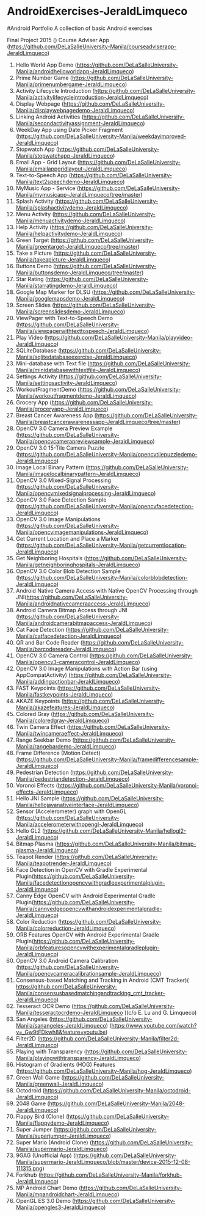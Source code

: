 # AndroidExercises-JeraldLimqueco

#Android Portfolio
A collection of basic Android exercises

Final Project 2015 ()
Course Adviser App (https://github.com/DeLaSalleUniversity-Manila/courseadviserapp-JeraldLimqueco)

1.	Hello World App Demo (https://github.com/DeLaSalleUniversity-Manila/androidhelloworldapp-JeraldLimqueco)
2.	Prime Number Game (https://github.com/DeLaSalleUniversity-Manila/primenumbergame-JeraldLimqueco)
3.	Activity Lifecycle Introduction (https://github.com/DeLaSalleUniversity-Manila/activitylifecycleintroduction-JeraldLimqueco)
4.	Display Webpage (https://github.com/DeLaSalleUniversity-Manila/displaywebpagedemo-JeraldLimqueco)
5.	Linking Android Activities (https://github.com/DeLaSalleUniversity-Manila/secondactivityassignment-JeraldLimqueco)
6.	WeekDay App using Date Picker Fragment (https://github.com/DeLaSalleUniversity-Manila/weekdayimproved-JeraldLimqueco)
7.	Stopwatch App (https://github.com/DeLaSalleUniversity-Manila/stopwatchapp-JeraldLimqueco)
8.	Email App - Grid Layout (https://github.com/DeLaSalleUniversity-Manila/emailappgridlayout-JeraldLimqueco)
9.	Text-to-Speech App (https://github.com/DeLaSalleUniversity-Manila/text2speechdemo-JeraldLimqueco)
10.	MyMusic App - Service (https://github.com/DeLaSalleUniversity-Manila/mymusicapp-JeraldLimqueco/tree/master)
11.	Splash Activity (https://github.com/DeLaSalleUniversity-Manila/splashactivitydemo-JeraldLimqueco)
12.	Menu Activity (https://github.com/DeLaSalleUniversity-Manila/menuactivitydemo-JeraldLimqueco)
13.	Help Activity (https://github.com/DeLaSalleUniversity-Manila/helpactivitydemo-JeraldLimqueco)
14.	Green Target (https://github.com/DeLaSalleUniversity-Manila/greentarget-JeraldLimqueco/tree/master)
15.	Take a Picture (https://github.com/DeLaSalleUniversity-Manila/takeapicture-JeraldLimqueco)
16.	Buttons Demo (https://github.com/DeLaSalleUniversity-Manila/buttonsdemo-JeraldLimqueco/tree/master)
17.	Star Rating (https://github.com/DeLaSalleUniversity-Manila/starratingdemo-JeraldLimqueco)
18.	Google Map Marker for DLSU (https://github.com/DeLaSalleUniversity-Manila/googlemapsdemo-JeraldLimqueco)
19.	Screen Slides (https://github.com/DeLaSalleUniversity-Manila/screenslidesdemo-JeraldLimqueco)
20.	ViewPager with Text-to-Speech Demo (https://github.com/DeLaSalleUniversity-Manila/viewpagerwithtexttospeech-JeraldLimqueco)
21.	Play Video (https://github.com/DeLaSalleUniversity-Manila/playvideo-JeraldLimqueco)
22.	SQLiteDatabase (https://github.com/DeLaSalleUniversity-Manila/sqlitedatabaseexercise-JeraldLimqueco)
23.	Mini-database with Text file (https://github.com/DeLaSalleUniversity-Manila/minidatabasewithtextfile-JeraldLimqueco)
24.	Settings Activity (https://github.com/DeLaSalleUniversity-Manila/settingsactivity-JeraldLimqueco)
25.	WorkoutFragmentDemo (https://github.com/DeLaSalleUniversity-Manila/workoutfragmentdemo-JeraldLimqueco)
26.	Grocery App (https://github.com/DeLaSalleUniversity-Manila/groceryapp-JeraldLimqueco)
27.	Breast Cancer Awareness App (https://github.com/DeLaSalleUniversity-Manila/breastcancerawarenessapp-JeraldLimqueco/tree/master)
28.	OpenCV 3.0 Camera Preview Example (https://github.com/DeLaSalleUniversity-Manila/opencvcamerapreviewsample-JeraldLimqueco)
29.	OpenCV 3.0 15-Tile Camera Puzzle (https://github.com/DeLaSalleUniversity-Manila/opencvtilepuzzledemo-JeraldLimqueco)
30.	Image Local Binary Pattern (https://github.com/DeLaSalleUniversity-Manila/imagelocalbinarypattern-JeraldLimqueco)
31.	OpenCV 3.0 Mixed-Signal Processing (https://github.com/DeLaSalleUniversity-Manila/opencvmixedsignalprocessing-JeraldLimqueco)
32.	OpenCV 3.0 Face Detection Sample (https://github.com/DeLaSalleUniversity-Manila/opencvfacedetection-JeraldLimqueco)
33.	OpenCV 3.0 Image Manipulations (https://github.com/DeLaSalleUniversity-Manila/opencvimagemanipulations-JeraldLimqueco)
34.	Get Current Location and Place a Marker (https://github.com/DeLaSalleUniversity-Manila/getcurrentlocation-JeraldLimqueco)
35.	Get Neighboring Hospitals (https://github.com/DeLaSalleUniversity-Manila/getneighboringhospitals-JeraldLimqueco)
36.	OpenCV 3.0 Color Blob Detection Sample (https://github.com/DeLaSalleUniversity-Manila/colorblobdetection-JeraldLimqueco)
37.	Android Native Camera Access with Native OpenCV Processing through JNI(https://github.com/DeLaSalleUniversity-Manila/androidnativecameraaccess-JeraldLimqueco)
38.	Android Camera Bitmap Access through JNI (https://github.com/DeLaSalleUniversity-Manila/androidcamerabitmapaccess-JeraldLimqueco)
39.	Cat Face Detection (https://github.com/DeLaSalleUniversity-Manila/catfacedetection-JeraldLimqueco)
40.	QR and Bar Code Reader (https://github.com/DeLaSalleUniversity-Manila/barcodereader-JeraldLimqueco)
41.	OpenCV 3.0 Camera Control (https://github.com/DeLaSalleUniversity-Manila/opencv3-cameracontrol-JeraldLimqueco)
42.	OpenCV 3.0 Image Manipulations with Action Bar (using AppCompatActivity) (https://github.com/DeLaSalleUniversity-Manila/addingactionbar-JeraldLimqueco)
43.	FAST Keypoints (https://github.com/DeLaSalleUniversity-Manila/fastkeypoints-JeraldLimqueco)
44.	AKAZE Keypoints (https://github.com/DeLaSalleUniversity-Manila/akazefeatures-JeraldLimqueco)
45.	Colored Gray (https://github.com/DeLaSalleUniversity-Manila/coloredgray-JeraldLimqueco)
46.	Twin Camera Effect (https://github.com/DeLaSalleUniversity-Manila/twincameraeffect-JeraldLimqueco)
47.	Range Seekbar Demo (https://github.com/DeLaSalleUniversity-Manila/rangebardemo-JeraldLimqueco)
48.	Frame Difference (Motion Detect) (https://github.com/DeLaSalleUniversity-Manila/framedifferencesample-JeraldLimqueco)
49.	Pedestrian Detection (https://github.com/DeLaSalleUniversity-Manila/pedestriandetection-JeraldLimqueco)
50.	Voronoi Effects (https://github.com/DeLaSalleUniversity-Manila/voronoi-effects-JeraldLimqueco)
51.	Hello JNI Sample (https://github.com/DeLaSalleUniversity-Manila/hellojavanativeinterface-JeraldLimqueco)
52.	Sensor (Accelerometer) graph with OpenGL (https://github.com/DeLaSalleUniversity-Manila/accelerometerwithopengl-JeraldLimqueco)
53.	Hello GL2 (https://github.com/DeLaSalleUniversity-Manila/hellogl2-JeraldLimqueco)
54.	Bitmap Plasma (https://github.com/DeLaSalleUniversity-Manila/bitmap-plasma-JeraldLimqueco)
55.	Teapot Render (https://github.com/DeLaSalleUniversity-Manila/teapotrender-JeraldLimqueco)
56.	Face Detection in OpenCV with Gradle Experimental Plugin(https://github.com/DeLaSalleUniversity-Manila/facedetectionopencvwithgradleexperimentalplugin-JeraldLimqueco)
57.	Canny Edge OpenCV with Android Experimental Gradle Plugin(https://github.com/DeLaSalleUniversity-Manila/cannyedgeopencvwithandroidexperimentalgradle-JeraldLimqueco)
58.	Color Reduction (https://github.com/DeLaSalleUniversity-Manila/colorreduction-JeraldLimqueco)
59.	ORB Features OpenCV with Android Experimental Gradle Plugin(https://github.com/DeLaSalleUniversity-Manila/orbfeaturesopencvwithexperimentalgradleplugin-JeraldLimqueco)
60.	OpenCV 3.0 Android Camera Calibration (https://github.com/DeLaSalleUniversity-Manila/opencvcameracalibrationsample-JeraldLimqueco)
61.	 Consensus-based Matching and Tracking in Android (CMT Tracker)( https://github.com/DeLaSalleUniversity-Manila/consensusbasedmatchingandtracking_cmt_tracker-JeraldLimqueco)
62.	Tesseract OCR Demo (https://github.com/DeLaSalleUniversity-Manila/tesseractocrdemo-JeraldLimqueco )(c/o E. Lu and G. Limqueco) 
63.	San Angeles (https://github.com/DeLaSalleUniversity-Manila/sanangeles-JeraldLimqueco)   (https://www.youtube.com/watch?v=_Gw9tFDkwh8&feature=youtu.be)
64.	Filter2D (https://github.com/DeLaSalleUniversity-Manila/filter2d-JeraldLimqueco)
65.	Playing with Transparency (https://github.com/DeLaSalleUniversity-Manila/playingwithtransparency-JeraldLimqueco)
66.	Histogram of Gradients (HOG) Features (https://github.com/DeLaSalleUniversity-Manila/hog-JeraldLimqueco)
67.	Green Wall Game (https://github.com/DeLaSalleUniversity-Manila/greenwall-JeraldLimqueco)
68.	Octodroid (https://github.com/DeLaSalleUniversity-Manila/octodroid-JeraldLimqueco)
69.	2048 Game (https://github.com/DeLaSalleUniversity-Manila/2048-JeraldLimqueco)
70.	Flappy Bird (Clone) (https://github.com/DeLaSalleUniversity-Manila/flappydemo-JeraldLimqueco) 
71.	Super Jumper (https://github.com/DeLaSalleUniversity-Manila/superjumper-JeraldLimqueco)
72.	Super Mario (Android Clone) (https://github.com/DeLaSalleUniversity-Manila/supermario-JeraldLimqueco)
73.	9GAG (Unofficial App) (https://github.com/DeLaSalleUniversity-Manila/supermario-JeraldLimqueco/blob/master/device-2015-12-08-111315.png)
74.	Forkhub (https://github.com/DeLaSalleUniversity-Manila/forkhub-JeraldLimqueco)
75.	MP Android Chart Demo (https://github.com/DeLaSalleUniversity-Manila/mpandroidchart-JeraldLimqueco)
76.	OpenGL ES 3.0 Demo (https://github.com/DeLaSalleUniversity-Manila/opengles3-JeraldLimqueco)


